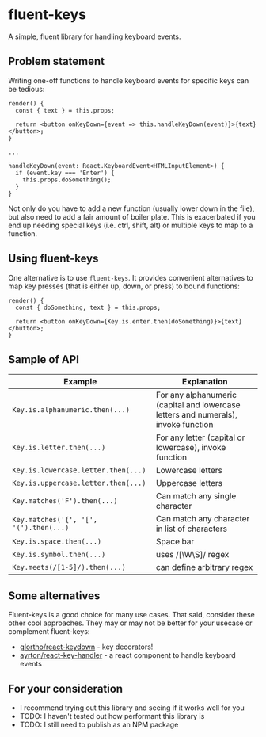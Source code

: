 # fluent-keys
A simple, fluent library for handling keyboard events.

## Problem statement

Writing one-off functions to handle keyboard events for specific keys can be tedious:

```
render() {
  const { text } = this.props;

  return <button onKeyDown={event => this.handleKeyDown(event)}>{text}</button>;
}

...

handleKeyDown(event: React.KeyboardEvent<HTMLInputElement>) {
  if (event.key === 'Enter') {
    this.props.doSomething();
  }
}
```

Not only do you have to add a new function (usually lower down in the file), but also need to add a fair amount of boiler plate. This is exacerbated if you end up needing special keys (i.e. ctrl, shift, alt) or multiple keys to map to a function.

## Using fluent-keys

One alternative is to use `fluent-keys`. It provides convenient alternatives to map key presses (that is either up, down, or press) to bound functions:

```
render() {
  const { doSomething, text } = this.props;

  return <button onKeyDown={Key.is.enter.then(doSomething)}>{text}</button>;
}
```

## Sample of API

| Example | Explanation |
| ------- | ----------- |
| `Key.is.alphanumeric.then(...)` | For any alphanumeric (capital and lowercase letters and numerals), invoke function |
| `Key.is.letter.then(...)` | For any letter (capital or lowercase), invoke function |
| `Key.is.lowercase.letter.then(...)` | Lowercase letters |
| `Key.is.uppercase.letter.then(...)` | Uppercase letters |
| `Key.matches('F').then(...)` | Can match any single character |
| `Key.matches('{', '[', '(').then(...)` | Can match any character in list of characters |
| `Key.is.space.then(...)` | Space bar |
| `Key.is.symbol.then(...)` | uses /[\W\S]/ regex |
| `Key.meets(/[1-5]/).then(...)` | can define arbitrary regex | 

## Some alternatives

Fluent-keys is a good choice for many use cases. That said, consider these other cool approaches. They may or may not be better for your usecase or complement fluent-keys:

* [glortho/react-keydown](https://github.com/glortho/react-keydown) - key decorators!
* [ayrton/react-key-handler](https://github.com/ayrton/react-key-handler) - a react component to handle keyboard events

## For your consideration

* I recommend trying out this library and seeing if it works well for you
* TODO: I haven't tested out how performant this library is
* TODO: I still need to publish as an NPM package
